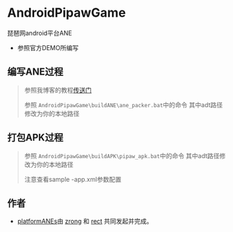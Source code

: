 ﻿AndroidPipawGame
================

琵琶网android平台ANE

* 参照官方DEMO所编写

## 编写ANE过程

>  参照我博客的教程[传送门](http://www.shadowkong.com/archives/1090)
>
>  参照 `AndroidPipawGame\buildANE\ane_packer.bat`中的命令 其中adt路径修改为你的本地路径

## 打包APK过程

>  参照 `AndroidPipawGame\buildAPK\pipaw_apk.bat`中的命令 其中adt路径修改为你的本地路径
>
> 注意查看sample -app.xml参数配置

## 作者

* [platformANEs](https://github.com/platformanes)由 [zrong](http://zengrong.net) 和 [rect](http://www.shadowkong.com/) 共同发起并完成。